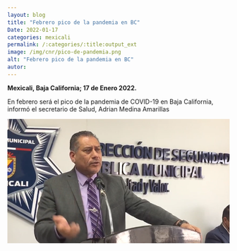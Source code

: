 ```yaml
---
layout: blog
title: "Febrero pico de la pandemia en BC"
Date: 2022-01-17
categories: mexicali
permalink: /:categories/:title:output_ext
image: /img/cnr/pico-de-pandemia.png
alt: "Febrero pico de la pandemia en BC"
autor:
---
```


**Mexicali, Baja California; 17 de Enero 2022.** 

En febrero será el pico de la pandemia de COVID-19 en Baja California, informó el secretario de Salud, Adrian Medina Amarillas

<div id="carouselExampleSlidesOnly" class="carousel slide" data-ride="carousel">
  <div class="carousel-inner">
    <div class="carousel-item active">
       <img class="d-block w-100" src="/img/cnr/pico-de-pandemia.png" loading="lazy"  alt="Febrero pico de la pandemia en BC">
    </div>
  </div>
</div>